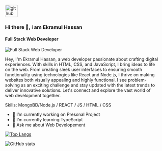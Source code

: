 [<img src='https://cdn.jsdelivr.net/npm/simple-icons@3.0.1/icons/github.svg' alt='github' height='40'>](https://github.com/https://github.com/ekramul28)  
### Hi there 👋, i am Ekramul Hassan
#### Full Stack Web Developer
![Full Stack Web Developer](https://i.ibb.co/2KgpxHq/360-F-214539232-Yn-Urtuw-UEt84g-Hu-U0q-G8l7-Ow-Zv-H4rn-PG.jpg)

Hey, I'm Ekramul Hassan, a web developer passionate about crafting digital experiences. With skills in HTML, CSS, and JavaScript, I bring ideas to life on the web. From creating sleek user interfaces to ensuring smooth functionality using technologies like React and Node.js, I thrive on making websites both visually appealing and highly functional. I see problem-solving as an exciting challenge and stay updated with the latest trends to deliver innovative solutions. Let's connect and explore the vast world of web development together. 

Skills: MongoBD/Node.js / REACT / JS / HTML / CSS

- 🔭 I’m currently working on Presonal Project 
- 🌱 I’m currently learning TypeScript 
- 💬 Ask me about Web Developement 

[![Top Langs](https://github-readme-stats.vercel.app/api/top-langs/?username=https://github.com/ekramul28)](https://github.com/anuraghazra/github-readme-stats)

![GitHub stats](https://github-readme-stats.vercel.app/api?username=https://github.com/ekramul28&show_icons=true)  

